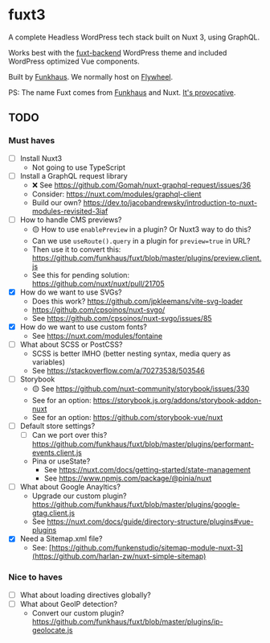 # fuxt3

A complete Headless WordPress tech stack built on Nuxt 3, using GraphQL.

Works best with the [fuxt-backend](https://github.com/funkhaus/fuxt-backend) WordPress theme and included WordPress optimized Vue components.

Built by [Funkhaus](http://funkhaus.us/). We normally host on [Flywheel](https://share.getf.ly/n02x5z).

PS: The name Fuxt comes from [Funkhaus](https://funkhaus.us) and Nuxt. [It's provocative](https://www.youtube.com/watch?v=_eRRab36XLI).

## TODO

### Must haves

- [ ] Install Nuxt3
    - Not going to use TypeScript 
- [ ] Install a GraphQL request library
    - ❌ See https://github.com/Gomah/nuxt-graphql-request/issues/36
    - Consider: https://nuxt.com/modules/graphql-client
    - Build our own? https://dev.to/jacobandrewsky/introduction-to-nuxt-modules-revisited-3iaf
- [ ] How to handle CMS previews?
    - 🟡 How to use `enablePreview` in a plugin? Or Nuxt3 way to do this?
    - Can we use `useRoute().query` in a plugin for `preview=true` in URL?
    - Then use it to convert this: https://github.com/funkhaus/fuxt/blob/master/plugins/preview.client.js
    - See this for pending solution: https://github.com/nuxt/nuxt/pull/21705
- [x] How do we want to use SVGs?
    - Does this work? https://github.com/jpkleemans/vite-svg-loader
    - https://github.com/cpsoinos/nuxt-svgo/
    - See https://github.com/cpsoinos/nuxt-svgo/issues/85
- [x] How do we want to use custom fonts?
    - See https://nuxt.com/modules/fontaine
- [ ] What about SCSS or PostCSS?
    - SCSS is better IMHO (better nesting syntax, media query as variables)
    - See https://stackoverflow.com/a/70273538/503546
- [ ] Storybook
    - 🟡 See https://github.com/nuxt-community/storybook/issues/330
    - See for an option: https://storybook.js.org/addons/storybook-addon-nuxt
    - See for an option: https://github.com/storybook-vue/nuxt
- [ ] Default store settings?
    - [ ] Can we port over this? https://github.com/funkhaus/fuxt/blob/master/plugins/performant-events.client.js
    - Pina or useState?
        - See https://nuxt.com/docs/getting-started/state-management
        - See https://www.npmjs.com/package/@pinia/nuxt
- [ ] What about Google Anayltics?
    - Upgrade our custom plugin? https://github.com/funkhaus/fuxt/blob/master/plugins/google-gtag.client.js
    - See https://nuxt.com/docs/guide/directory-structure/plugins#vue-plugins
- [x] Need a Sitemap.xml file?
    - See: [https://github.com/funkenstudio/sitemap-module-nuxt-3](https://github.com/harlan-zw/nuxt-simple-sitemap)

### Nice to haves

- [ ] What about loading directives globally?
- [ ] What about GeoIP detection?
    - Convert our custom plugin? https://github.com/funkhaus/fuxt/blob/master/plugins/ip-geolocate.js
